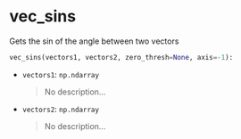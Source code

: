 # <a id="McUtils.Numputils.VectorOps.vec_sins">vec_sins</a>

Gets the sin of the angle between two vectors

```python
vec_sins(vectors1, vectors2, zero_thresh=None, axis=-1): 
```

- `vectors1`: `np.ndarray`
    >No description...
- `vectors2`: `np.ndarray`
    >No description...



